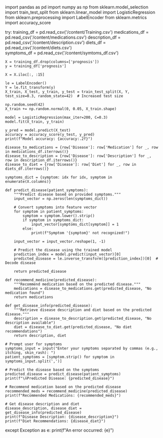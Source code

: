 import pandas as pd
import numpy as np
from sklearn.model_selection import train_test_split
from sklearn.linear_model import LogisticRegression
from sklearn.preprocessing import LabelEncoder
from sklearn.metrics import accuracy_score

try:
    training_df = pd.read_csv('/content/Training.csv') 
    medications_df = pd.read_csv('/content/medications.csv') 
    description_df = pd.read_csv('/content/description.csv') 
    diets_df = pd.read_csv('/content/diets.csv')  
    symptoms_df = pd.read_csv('/content/symtoms_df.csv')  

    X = training_df.drop(columns=['prognosis']) 
    y = training_df['prognosis']  

    X = X.iloc[:, :15]  

    le = LabelEncoder()
    Y = le.fit_transform(y)  
    X_train, X_test, y_train, y_test = train_test_split(X, Y, test_size=0.3, random_state=42)  # Increased test size

    np.random.seed(42)
    X_train += np.random.normal(0, 0.05, X_train.shape)  

    model = LogisticRegression(max_iter=200, C=0.3)  
    model.fit(X_train, y_train)

    y_pred = model.predict(X_test)
    accuracy = accuracy_score(y_test, y_pred)
    print(f"Model accuracy: {accuracy:.2f}")

    disease_to_medications = {row['Disease']: row['Medication'] for _, row in medications_df.iterrows()}
    disease_to_description = {row['Disease']: row['Description'] for _, row in description_df.iterrows()}
    disease_to_diet = {row['Disease']: row['Diet'] for _, row in diets_df.iterrows()}

    symptoms_dict = {symptom: idx for idx, symptom in enumerate(X.columns)}

    def predict_disease(patient_symptoms):
        """Predict disease based on provided symptoms."""
        input_vector = np.zeros(len(symptoms_dict))

        # Convert symptoms into feature vector
        for symptom in patient_symptoms:
            symptom = symptom.lower().strip()
            if symptom in symptoms_dict:
                input_vector[symptoms_dict[symptom]] = 1
            else:
                print(f"Symptom '{symptom}' not recognized!")

        input_vector = input_vector.reshape(1, -1)

        # Predict the disease using the trained model
        prediction_index = model.predict(input_vector)[0]
        predicted_disease = le.inverse_transform([prediction_index])[0]  # Decode disease

        return predicted_disease

    def recommend_medicine(predicted_disease):
        """Recommend medication based on the predicted disease."""
        medications = disease_to_medications.get(predicted_disease, "No medication found")
        return medications

    def get_disease_info(predicted_disease):
        """Retrieve disease description and diet based on the predicted disease."""
        description = disease_to_description.get(predicted_disease, "No description available")
        diet = disease_to_diet.get(predicted_disease, "No diet recommendations")
        return description, diet

    # Prompt user for symptoms
    symptoms_input = input("Enter your symptoms separated by commas (e.g., itching, skin_rash): ")
    patient_symptoms = [symptom.strip() for symptom in symptoms_input.split(',')]

    # Predict the disease based on the symptoms
    predicted_disease = predict_disease(patient_symptoms)
    print(f"\nPredicted Disease: {predicted_disease}")

    # Recommend medication based on the predicted disease
    recommended_meds = recommend_medicine(predicted_disease)
    print(f"Recommended Medications: {recommended_meds}")

    # Get disease description and diet
    disease_description, disease_diet = get_disease_info(predicted_disease)
    print(f"Disease Description: {disease_description}")
    print(f"Diet Recommendations: {disease_diet}")

except Exception as e:
    print(f"An error occurred: {e}")
